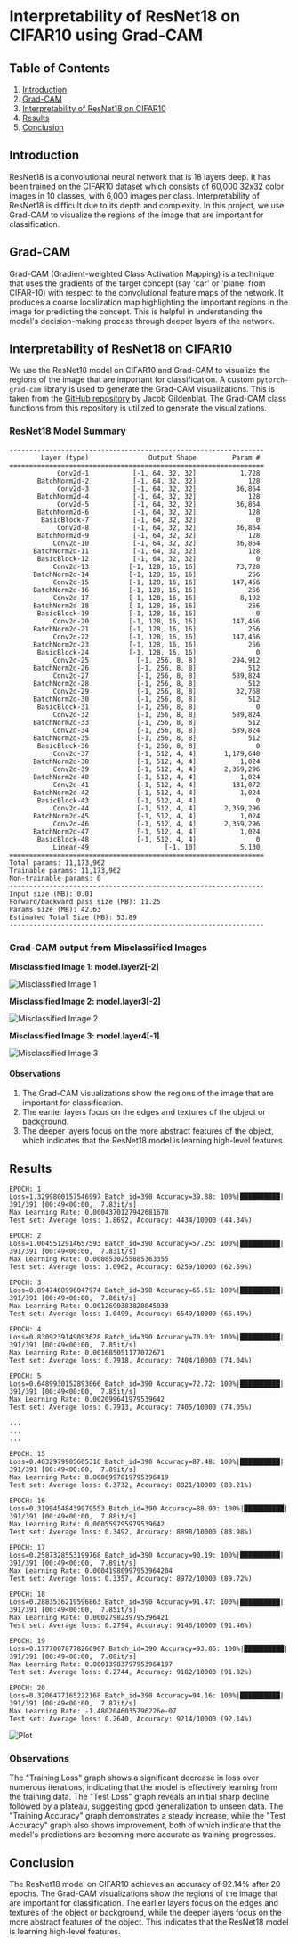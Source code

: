 # Interpretability of ResNet18 on CIFAR10 using Grad-CAM

## Table of Contents
1. [Introduction](#introduction)
2. [Grad-CAM](#grad-cam)
3. [Interpretability of ResNet18 on CIFAR10](#interpretability-of-resnet18-on-cifar10)
4. [Results](#results)
5. [Conclusion](#conclusion)

## Introduction
ResNet18 is a convolutional neural network that is 18 layers deep. It has been trained on the CIFAR10 dataset which consists of 60,000 32x32 color images in 10 classes, with 6,000 images per class. Interpretability of ResNet18 is difficult due to its depth and complexity. In this project, we use Grad-CAM to visualize the regions of the image that are important for classification.

## Grad-CAM
Grad-CAM (Gradient-weighted Class Activation Mapping) is a technique that uses the gradients of the target concept (say 'car' or 'plane' from CIFAR-10) with respect to the convolutional feature maps of the network. It produces a coarse localization map highlighting the important regions in the image for predicting the concept. This is helpful in understanding the model's decision-making process through deeper layers of the network.

## Interpretability of ResNet18 on CIFAR10
We use the ResNet18 model on CIFAR10 and Grad-CAM to visualize the regions of the image that are important for classification. A custom `pytorch-grad-cam` library is used to generate the Grad-CAM visualizations. This is taken from the [GitHub repository](https://github.com/jacobgil/pytorch-grad-cam) by Jacob Gildenblat. The Grad-CAM class functions from this repository is utilized to generate the visualizations.

### ResNet18 Model Summary

```
----------------------------------------------------------------
        Layer (type)               Output Shape         Param #
================================================================
            Conv2d-1           [-1, 64, 32, 32]           1,728
       BatchNorm2d-2           [-1, 64, 32, 32]             128
            Conv2d-3           [-1, 64, 32, 32]          36,864
       BatchNorm2d-4           [-1, 64, 32, 32]             128
            Conv2d-5           [-1, 64, 32, 32]          36,864
       BatchNorm2d-6           [-1, 64, 32, 32]             128
        BasicBlock-7           [-1, 64, 32, 32]               0
            Conv2d-8           [-1, 64, 32, 32]          36,864
       BatchNorm2d-9           [-1, 64, 32, 32]             128
           Conv2d-10           [-1, 64, 32, 32]          36,864
      BatchNorm2d-11           [-1, 64, 32, 32]             128
       BasicBlock-12           [-1, 64, 32, 32]               0
           Conv2d-13          [-1, 128, 16, 16]          73,728
      BatchNorm2d-14          [-1, 128, 16, 16]             256
           Conv2d-15          [-1, 128, 16, 16]         147,456
      BatchNorm2d-16          [-1, 128, 16, 16]             256
           Conv2d-17          [-1, 128, 16, 16]           8,192
      BatchNorm2d-18          [-1, 128, 16, 16]             256
       BasicBlock-19          [-1, 128, 16, 16]               0
           Conv2d-20          [-1, 128, 16, 16]         147,456
      BatchNorm2d-21          [-1, 128, 16, 16]             256
           Conv2d-22          [-1, 128, 16, 16]         147,456
      BatchNorm2d-23          [-1, 128, 16, 16]             256
       BasicBlock-24          [-1, 128, 16, 16]               0
           Conv2d-25            [-1, 256, 8, 8]         294,912
      BatchNorm2d-26            [-1, 256, 8, 8]             512
           Conv2d-27            [-1, 256, 8, 8]         589,824
      BatchNorm2d-28            [-1, 256, 8, 8]             512
           Conv2d-29            [-1, 256, 8, 8]          32,768
      BatchNorm2d-30            [-1, 256, 8, 8]             512
       BasicBlock-31            [-1, 256, 8, 8]               0
           Conv2d-32            [-1, 256, 8, 8]         589,824
      BatchNorm2d-33            [-1, 256, 8, 8]             512
           Conv2d-34            [-1, 256, 8, 8]         589,824
      BatchNorm2d-35            [-1, 256, 8, 8]             512
       BasicBlock-36            [-1, 256, 8, 8]               0
           Conv2d-37            [-1, 512, 4, 4]       1,179,648
      BatchNorm2d-38            [-1, 512, 4, 4]           1,024
           Conv2d-39            [-1, 512, 4, 4]       2,359,296
      BatchNorm2d-40            [-1, 512, 4, 4]           1,024
           Conv2d-41            [-1, 512, 4, 4]         131,072
      BatchNorm2d-42            [-1, 512, 4, 4]           1,024
       BasicBlock-43            [-1, 512, 4, 4]               0
           Conv2d-44            [-1, 512, 4, 4]       2,359,296
      BatchNorm2d-45            [-1, 512, 4, 4]           1,024
           Conv2d-46            [-1, 512, 4, 4]       2,359,296
      BatchNorm2d-47            [-1, 512, 4, 4]           1,024
       BasicBlock-48            [-1, 512, 4, 4]               0
           Linear-49                   [-1, 10]           5,130
================================================================
Total params: 11,173,962
Trainable params: 11,173,962
Non-trainable params: 0
----------------------------------------------------------------
Input size (MB): 0.01
Forward/backward pass size (MB): 11.25
Params size (MB): 42.63
Estimated Total Size (MB): 53.89
----------------------------------------------------------------
```

### Grad-CAM output from Misclassified Images

**Misclassified Image 1: model.layer2[-2]**

![Misclassified Image 1](https://github.com/aakashvardhan/s11-gradcam/blob/main/asset/model_layer2_gradcam.png)

**Misclassified Image 2: model.layer3[-2]**

![Misclassified Image 2](https://github.com/aakashvardhan/s11-gradcam/blob/main/asset/model_layer3_gradcam.png)

**Misclassified Image 3: model.layer4[-1]**

![Misclassified Image 3](https://github.com/aakashvardhan/s11-gradcam/blob/main/asset/model_layer4_gradcam.png)

#### Observations

1. The Grad-CAM visualizations show the regions of the image that are important for classification.
2. The earlier layers focus on the edges and textures of the object or background.
3. The deeper layers focus on the more abstract features of the object, which indicates that the ResNet18 model is learning high-level features.

## Results

```
EPOCH: 1
Loss=1.3299800157546997 Batch_id=390 Accuracy=39.88: 100%|██████████| 391/391 [00:49<00:00,  7.83it/s]
Max Learning Rate: 0.0004370127942681678
Test set: Average loss: 1.8692, Accuracy: 4434/10000 (44.34%)

EPOCH: 2
Loss=1.0045512914657593 Batch_id=390 Accuracy=57.25: 100%|██████████| 391/391 [00:49<00:00,  7.83it/s]
Max Learning Rate: 0.0008530255885363355
Test set: Average loss: 1.0962, Accuracy: 6259/10000 (62.59%)

EPOCH: 3
Loss=0.8947468996047974 Batch_id=390 Accuracy=65.61: 100%|██████████| 391/391 [00:49<00:00,  7.86it/s]
Max Learning Rate: 0.0012690383828045033
Test set: Average loss: 1.0499, Accuracy: 6549/10000 (65.49%)

EPOCH: 4
Loss=0.8309239149093628 Batch_id=390 Accuracy=70.03: 100%|██████████| 391/391 [00:49<00:00,  7.85it/s]
Max Learning Rate: 0.001685051177072671
Test set: Average loss: 0.7918, Accuracy: 7404/10000 (74.04%)

EPOCH: 5
Loss=0.6489930152893066 Batch_id=390 Accuracy=72.72: 100%|██████████| 391/391 [00:49<00:00,  7.85it/s]
Max Learning Rate: 0.002099641979539642
Test set: Average loss: 0.7913, Accuracy: 7405/10000 (74.05%)

...
...
...

EPOCH: 15
Loss=0.4032979905605316 Batch_id=390 Accuracy=87.48: 100%|██████████| 391/391 [00:49<00:00,  7.89it/s]
Max Learning Rate: 0.0006997819795396419
Test set: Average loss: 0.3732, Accuracy: 8821/10000 (88.21%)

EPOCH: 16
Loss=0.31994548439979553 Batch_id=390 Accuracy=88.90: 100%|██████████| 391/391 [00:49<00:00,  7.88it/s]
Max Learning Rate: 0.000559795979539642
Test set: Average loss: 0.3492, Accuracy: 8898/10000 (88.98%)

EPOCH: 17
Loss=0.2587328553199768 Batch_id=390 Accuracy=90.19: 100%|██████████| 391/391 [00:49<00:00,  7.89it/s]
Max Learning Rate: 0.00041980997953964204
Test set: Average loss: 0.3357, Accuracy: 8972/10000 (89.72%)

EPOCH: 18
Loss=0.2883536219596863 Batch_id=390 Accuracy=91.47: 100%|██████████| 391/391 [00:49<00:00,  7.85it/s]
Max Learning Rate: 0.0002798239795396421
Test set: Average loss: 0.2794, Accuracy: 9146/10000 (91.46%)

EPOCH: 19
Loss=0.17770078778266907 Batch_id=390 Accuracy=93.06: 100%|██████████| 391/391 [00:49<00:00,  7.88it/s]
Max Learning Rate: 0.00013983797953964197
Test set: Average loss: 0.2744, Accuracy: 9182/10000 (91.82%)

EPOCH: 20
Loss=0.3206477165222168 Batch_id=390 Accuracy=94.16: 100%|██████████| 391/391 [00:49<00:00,  7.87it/s]
Max Learning Rate: -1.4802046035796226e-07
Test set: Average loss: 0.2640, Accuracy: 9214/10000 (92.14%)
```

![Plot](https://github.com/aakashvardhan/s11-gradcam/blob/main/asset/model-performance.png)

### Observations
The "Training Loss" graph shows a significant decrease in loss over numerous iterations, indicating that the model is effectively learning from the training data. The "Test Loss" graph reveals an initial sharp decline followed by a plateau, suggesting good generalization to unseen data. The "Training Accuracy" graph demonstrates a steady increase, while the "Test Accuracy" graph also shows improvement, both of which indicate that the model's predictions are becoming more accurate as training progresses. 

## Conclusion
The ResNet18 model on CIFAR10 achieves an accuracy of 92.14% after 20 epochs. The Grad-CAM visualizations show the regions of the image that are important for classification. The earlier layers focus on the edges and textures of the object or background, while the deeper layers focus on the more abstract features of the object. This indicates that the ResNet18 model is learning high-level features.
